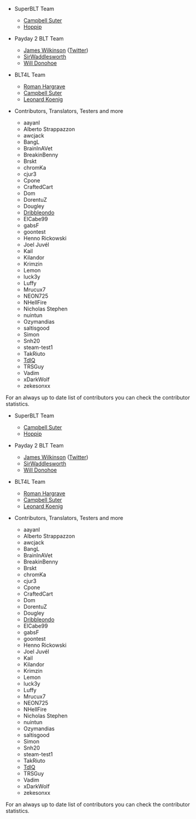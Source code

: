 -   SuperBLT Team

    -   [Campbell Suter](https://znix.xyz)
    -   [Hoppip](https://hoppip.at)

-   Payday 2 BLT Team

    -   [James Wilkinson](https://jameswilko.com/) ([Twitter](https://twitter.com/_JamesWilko))
    -   [SirWaddlesworth](https://genj.io/)
    -   [Will Donohoe](https://will.io/)

-   BLT4L Team

    -   [Roman Hargrave](https://github.com/RomanHargrave)
    -   [Campbell Suter](https://znix.xyz)
    -   [Leonard Koenig](https://github.com/LeonardKoenig)

-   Contributors, Translators, Testers and more
    -   aayanl
    -   Alberto Strappazzon
    -   awcjack
    -   BangL
    -   BrainInAVet
    -   BreakinBenny
    -   Brskt
    -   chromKa
    -   cjur3
    -   Cpone
    -   CraftedCart
    -   Dom
    -   DorentuZ
    -   Dougley
    -   [Dribbleondo](https://twitter.com/dribbleondo)
    -   ElCabe99
    -   gabsF
    -   goontest
    -   Henno Rickowski
    -   Joel Juvél
    -   Kail
    -   Kilandor
    -   Krimzin
    -   Lemon
    -   luck3y
    -   Luffy
    -   Mrucux7
    -   NEON725
    -   NHellFire
    -   Nicholas Stephen
    -   nuintun
    -   Ozymandias
    -   saltisgood
    -   Simon
    -   Snh20
    -   steam-test1
    -   TakRiuto
    -   [TdlQ](https://pd2mods.z77.fr/)
    -   TRSGuy
    -   Vadim
    -   xDarkWolf
    -   zekesonxx

For an always up to date list of contributors you can check the contributor statistics.

-   SuperBLT Team

    -   [Campbell Suter](https://znix.xyz)
    -   [Hoppip](https://hoppip.at)

-   Payday 2 BLT Team

    -   [James Wilkinson](http://jameswilko.com/) ([Twitter](http://twitter.com/_JamesWilko))
    -   [SirWaddlesworth](http://genj.io/)
    -   [Will Donohoe](https://will.io/)

-   BLT4L Team

    -   [Roman Hargrave](https://github.com/RomanHargrave)
    -   [Campbell Suter](https://znix.xyz)
    -   [Leonard Koenig](https://github.com/LeonardKoenig)

-   Contributors, Translators, Testers and more
    -   aayanl
    -   Alberto Strappazzon
    -   awcjack
    -   BangL
    -   BrainInAVet
    -   BreakinBenny
    -   Brskt
    -   chromKa
    -   cjur3
    -   Cpone
    -   CraftedCart
    -   Dom
    -   DorentuZ
    -   Dougley
    -   [Dribbleondo](http://twitter.com/dribbleondo)
    -   ElCabe99
    -   gabsF
    -   goontest
    -   Henno Rickowski
    -   Joel Juvél
    -   Kail
    -   Kilandor
    -   Krimzin
    -   Lemon
    -   luck3y
    -   Luffy
    -   Mrucux7
    -   NEON725
    -   NHellFire
    -   Nicholas Stephen
    -   nuintun
    -   Ozymandias
    -   saltisgood
    -   Simon
    -   Snh20
    -   steam-test1
    -   TakRiuto
    -   [TdlQ](https://pd2mods.z77.fr/)
    -   TRSGuy
    -   Vadim
    -   xDarkWolf
    -   zekesonxx

For an always up to date list of contributors you can check the contributor statistics.
